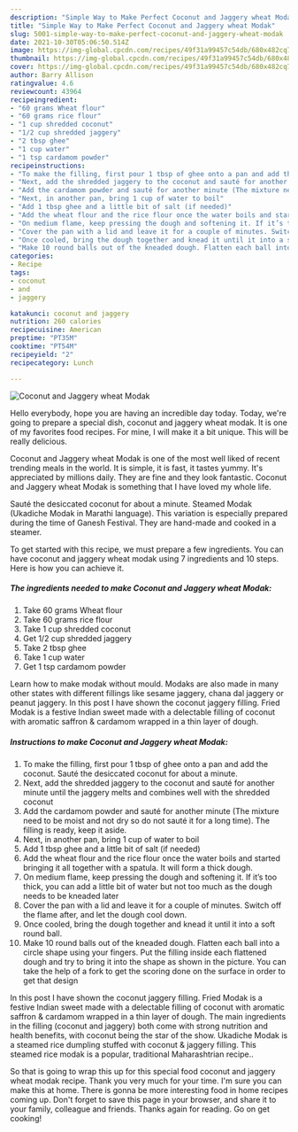 ```yaml
---
description: "Simple Way to Make Perfect Coconut and Jaggery wheat Modak"
title: "Simple Way to Make Perfect Coconut and Jaggery wheat Modak"
slug: 5001-simple-way-to-make-perfect-coconut-and-jaggery-wheat-modak
date: 2021-10-30T05:06:50.514Z
image: https://img-global.cpcdn.com/recipes/49f31a99457c54db/680x482cq70/coconut-and-jaggery-wheat-modak-recipe-main-photo.jpg
thumbnail: https://img-global.cpcdn.com/recipes/49f31a99457c54db/680x482cq70/coconut-and-jaggery-wheat-modak-recipe-main-photo.jpg
cover: https://img-global.cpcdn.com/recipes/49f31a99457c54db/680x482cq70/coconut-and-jaggery-wheat-modak-recipe-main-photo.jpg
author: Barry Allison
ratingvalue: 4.6
reviewcount: 43964
recipeingredient:
- "60 grams Wheat flour"
- "60 grams rice flour"
- "1 cup shredded coconut"
- "1/2 cup shredded jaggery"
- "2 tbsp ghee"
- "1 cup water"
- "1 tsp cardamom powder"
recipeinstructions:
- "To make the filling, first pour 1 tbsp of ghee onto a pan and add the coconut. Sauté the desiccated coconut for about a minute."
- "Next, add the shredded jaggery to the coconut and sauté for another minute until the jaggery melts and combines well with the shredded coconut"
- "Add the cardamom powder and sauté for another minute (The mixture need to be moist and not dry so do not sauté it for a long time). The filling is ready, keep it aside."
- "Next, in another pan, bring 1 cup of water to boil"
- "Add 1 tbsp ghee and a little bit of salt (if needed)"
- "Add the wheat flour and the rice flour once the water boils and started bringing it all together with a spatula. It will form a thick dough."
- "On medium flame, keep pressing the dough and softening it. If it’s too thick, you can add a little bit of water but not too much as the dough needs to be kneaded later"
- "Cover the pan with a lid and leave it for a couple of minutes. Switch off the flame after, and let the dough cool down."
- "Once cooled, bring the dough together and knead it until it into a soft round ball."
- "Make 10 round balls out of the kneaded dough. Flatten each ball into a circle shape using your fingers. Put the filling inside each flattened dough and try to bring it into the shape as shown in the picture. You can take the help of a fork to get the scoring done on the surface in order to get that design"
categories:
- Recipe
tags:
- coconut
- and
- jaggery

katakunci: coconut and jaggery 
nutrition: 260 calories
recipecuisine: American
preptime: "PT35M"
cooktime: "PT54M"
recipeyield: "2"
recipecategory: Lunch

---
```



![Coconut and Jaggery wheat Modak](https://img-global.cpcdn.com/recipes/49f31a99457c54db/680x482cq70/coconut-and-jaggery-wheat-modak-recipe-main-photo.jpg)

Hello everybody, hope you are having an incredible day today. Today, we're going to prepare a special dish, coconut and jaggery wheat modak. It is one of my favorites food recipes. For mine, I will make it a bit unique. This will be really delicious.

Coconut and Jaggery wheat Modak is one of the most well liked of recent trending meals in the world. It is simple, it is fast, it tastes yummy. It's appreciated by millions daily. They are fine and they look fantastic. Coconut and Jaggery wheat Modak is something that I have loved my whole life.

Sauté the desiccated coconut for about a minute. Steamed Modak (Ukadiche Modak in Marathi language). This variation is especially prepared during the time of Ganesh Festival. They are hand-made and cooked in a steamer.


To get started with this recipe, we must prepare a few ingredients. You can have coconut and jaggery wheat modak using 7 ingredients and 10 steps. Here is how you can achieve it.

<!--inarticleads1-->

##### The ingredients needed to make Coconut and Jaggery wheat Modak:

1. Take 60 grams Wheat flour
1. Take 60 grams rice flour
1. Take 1 cup shredded coconut
1. Get 1/2 cup shredded jaggery
1. Take 2 tbsp ghee
1. Take 1 cup water
1. Get 1 tsp cardamom powder


Learn how to make modak without mould. Modaks are also made in many other states with different fillings like sesame jaggery, chana dal jaggery or peanut jaggery. In this post I have shown the coconut jaggery filling. Fried Modak is a festive Indian sweet made with a delectable filling of coconut with aromatic saffron &amp; cardamom wrapped in a thin layer of dough. 

<!--inarticleads2-->

##### Instructions to make Coconut and Jaggery wheat Modak:

1. To make the filling, first pour 1 tbsp of ghee onto a pan and add the coconut. Sauté the desiccated coconut for about a minute.
1. Next, add the shredded jaggery to the coconut and sauté for another minute until the jaggery melts and combines well with the shredded coconut
1. Add the cardamom powder and sauté for another minute (The mixture need to be moist and not dry so do not sauté it for a long time). The filling is ready, keep it aside.
1. Next, in another pan, bring 1 cup of water to boil
1. Add 1 tbsp ghee and a little bit of salt (if needed)
1. Add the wheat flour and the rice flour once the water boils and started bringing it all together with a spatula. It will form a thick dough.
1. On medium flame, keep pressing the dough and softening it. If it’s too thick, you can add a little bit of water but not too much as the dough needs to be kneaded later
1. Cover the pan with a lid and leave it for a couple of minutes. Switch off the flame after, and let the dough cool down.
1. Once cooled, bring the dough together and knead it until it into a soft round ball.
1. Make 10 round balls out of the kneaded dough. Flatten each ball into a circle shape using your fingers. Put the filling inside each flattened dough and try to bring it into the shape as shown in the picture. You can take the help of a fork to get the scoring done on the surface in order to get that design


In this post I have shown the coconut jaggery filling. Fried Modak is a festive Indian sweet made with a delectable filling of coconut with aromatic saffron &amp; cardamom wrapped in a thin layer of dough. The main ingredients in the filling (coconut and jaggery) both come with strong nutrition and health benefits, with coconut being the star of the show. Ukadiche Modak is a steamed rice dumpling stuffed with coconut &amp; jaggery filling. This steamed rice modak is a popular, traditional Maharashtrian recipe.. 

So that is going to wrap this up for this special food coconut and jaggery wheat modak recipe. Thank you very much for your time. I'm sure you can make this at home. There is gonna be more interesting food in home recipes coming up. Don't forget to save this page in your browser, and share it to your family, colleague and friends. Thanks again for reading. Go on get cooking!
